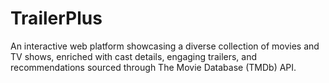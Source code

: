 # TrailerPlus
An interactive web platform showcasing a diverse collection of movies and TV shows, enriched with cast details, engaging trailers, and recommendations sourced through The Movie Database (TMDb) API.
